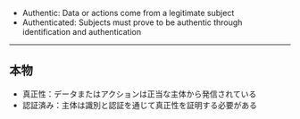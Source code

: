 - Authentic: Data or actions come from a legitimate subject
- Authenticated: Subjects must prove to be authentic through identification and authentication

---

## 本物

- 真正性：データまたはアクションは正当な主体から発信されている
- 認証済み：主体は識別と認証を通じて真正性を証明する必要がある